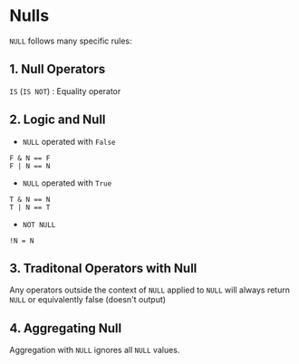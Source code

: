 #  Nulls

`NULL` follows many specific rules:

## 1. Null Operators

`IS` (`IS NOT`)
: Equality operator

## 2. Logic and Null

* `NULL` operated with `False`

```
F & N == F
F | N == N
```

* `NULL` operated with `True`

```
T & N == N
T | N == T
```

* `NOT NULL`

```
!N = N
```

## 3. Traditonal Operators with Null

Any operators outside the context of `NULL` applied to `NULL` will always return `NULL` or equivalently false (doesn't output)

## 4. Aggregating Null

Aggregation with `NULL` ignores all `NULL` values.